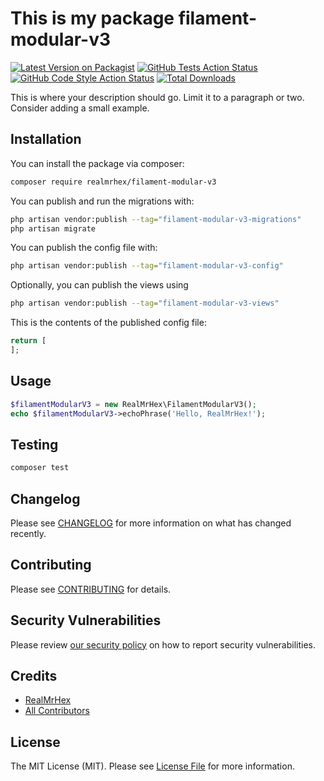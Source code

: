 # This is my package filament-modular-v3

[![Latest Version on Packagist](https://img.shields.io/packagist/v/realmrhex/filament-modular-v3.svg?style=flat-square)](https://packagist.org/packages/realmrhex/filament-modular-v3)
[![GitHub Tests Action Status](https://img.shields.io/github/actions/workflow/status/realmrhex/filament-modular-v3/run-tests.yml?branch=main&label=tests&style=flat-square)](https://github.com/realmrhex/filament-modular-v3/actions?query=workflow%3Arun-tests+branch%3Amain)
[![GitHub Code Style Action Status](https://img.shields.io/github/actions/workflow/status/realmrhex/filament-modular-v3/fix-php-code-style-issues.yml?branch=main&label=code%20style&style=flat-square)](https://github.com/realmrhex/filament-modular-v3/actions?query=workflow%3A"Fix+PHP+code+style+issues"+branch%3Amain)
[![Total Downloads](https://img.shields.io/packagist/dt/realmrhex/filament-modular-v3.svg?style=flat-square)](https://packagist.org/packages/realmrhex/filament-modular-v3)



This is where your description should go. Limit it to a paragraph or two. Consider adding a small example.

## Installation

You can install the package via composer:

```bash
composer require realmrhex/filament-modular-v3
```

You can publish and run the migrations with:

```bash
php artisan vendor:publish --tag="filament-modular-v3-migrations"
php artisan migrate
```

You can publish the config file with:

```bash
php artisan vendor:publish --tag="filament-modular-v3-config"
```

Optionally, you can publish the views using

```bash
php artisan vendor:publish --tag="filament-modular-v3-views"
```

This is the contents of the published config file:

```php
return [
];
```

## Usage

```php
$filamentModularV3 = new RealMrHex\FilamentModularV3();
echo $filamentModularV3->echoPhrase('Hello, RealMrHex!');
```

## Testing

```bash
composer test
```

## Changelog

Please see [CHANGELOG](CHANGELOG.md) for more information on what has changed recently.

## Contributing

Please see [CONTRIBUTING](.github/CONTRIBUTING.md) for details.

## Security Vulnerabilities

Please review [our security policy](../../security/policy) on how to report security vulnerabilities.

## Credits

- [RealMrHex](https://github.com/RealMrHex)
- [All Contributors](../../contributors)

## License

The MIT License (MIT). Please see [License File](LICENSE.md) for more information.
